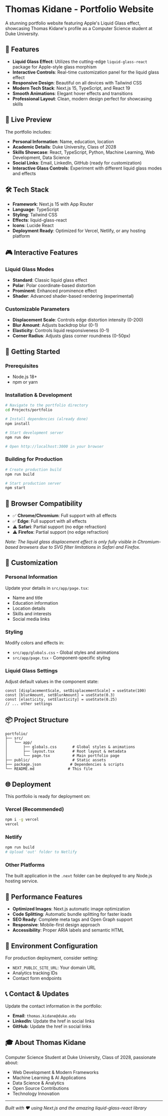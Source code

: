 # Thomas Kidane - Portfolio Website

A stunning portfolio website featuring Apple's Liquid Glass effect, showcasing Thomas Kidane's profile as a Computer Science student at Duke University.

## 🌟 Features

- **Liquid Glass Effect**: Utilizes the cutting-edge `liquid-glass-react` package for Apple-style glass morphism
- **Interactive Controls**: Real-time customization panel for the liquid glass effect
- **Responsive Design**: Beautiful on all devices with Tailwind CSS
- **Modern Tech Stack**: Next.js 15, TypeScript, and React 19
- **Smooth Animations**: Elegant hover effects and transitions
- **Professional Layout**: Clean, modern design perfect for showcasing skills

## 🚀 Live Preview

The portfolio includes:
- **Personal Information**: Name, education, location
- **Academic Details**: Duke University, Class of 2028
- **Skills Showcase**: React, TypeScript, Python, Machine Learning, Web Development, Data Science
- **Social Links**: Email, LinkedIn, GitHub (ready for customization)
- **Interactive Glass Controls**: Experiment with different liquid glass modes and effects

## 🛠️ Tech Stack

- **Framework**: Next.js 15 with App Router
- **Language**: TypeScript
- **Styling**: Tailwind CSS
- **Effects**: liquid-glass-react
- **Icons**: Lucide React
- **Deployment Ready**: Optimized for Vercel, Netlify, or any hosting platform

## 🎮 Interactive Features

### Liquid Glass Modes
- **Standard**: Classic liquid glass effect
- **Polar**: Polar coordinate-based distortion
- **Prominent**: Enhanced prominence effect
- **Shader**: Advanced shader-based rendering (experimental)

### Customizable Parameters
- **Displacement Scale**: Controls edge distortion intensity (0-200)
- **Blur Amount**: Adjusts backdrop blur (0-1)
- **Elasticity**: Controls liquid responsiveness (0-1)
- **Corner Radius**: Adjusts glass corner roundness (0-50px)

## 🚀 Getting Started

### Prerequisites
- Node.js 18+ 
- npm or yarn

### Installation & Development

```bash
# Navigate to the portfolio directory
cd Projects/portfolio

# Install dependencies (already done)
npm install

# Start development server
npm run dev

# Open http://localhost:3000 in your browser
```

### Building for Production

```bash
# Create production build
npm run build

# Start production server
npm start
```

## 📱 Browser Compatibility

- ✅ **Chrome/Chromium**: Full support with all effects
- ✅ **Edge**: Full support with all effects  
- ⚠️ **Safari**: Partial support (no edge refraction)
- ⚠️ **Firefox**: Partial support (no edge refraction)

*Note: The liquid glass displacement effect is only fully visible in Chromium-based browsers due to SVG filter limitations in Safari and Firefox.*

## 🎨 Customization

### Personal Information
Update your details in `src/app/page.tsx`:
- Name and title
- Education information
- Location details
- Skills and interests
- Social media links

### Styling
Modify colors and effects in:
- `src/app/globals.css` - Global styles and animations
- `src/app/page.tsx` - Component-specific styling

### Liquid Glass Settings
Adjust default values in the component state:
```tsx
const [displacementScale, setDisplacementScale] = useState(100)
const [blurAmount, setBlurAmount] = useState(0.3)
const [elasticity, setElasticity] = useState(0.25)
// ... other settings
```

## 📦 Project Structure

```
portfolio/
├── src/
│   └── app/
│       ├── globals.css       # Global styles & animations
│       ├── layout.tsx        # Root layout & metadata
│       └── page.tsx          # Main portfolio page
├── public/                   # Static assets
├── package.json             # Dependencies & scripts
└── README.md               # This file
```

## 🌐 Deployment

This portfolio is ready for deployment on:

### Vercel (Recommended)
```bash
npm i -g vercel
vercel
```

### Netlify
```bash
npm run build
# Upload 'out' folder to Netlify
```

### Other Platforms
The built application in the `.next` folder can be deployed to any Node.js hosting service.

## 🎯 Performance Features

- **Optimized Images**: Next.js automatic image optimization
- **Code Splitting**: Automatic bundle splitting for faster loads
- **SEO Ready**: Complete meta tags and Open Graph support
- **Responsive**: Mobile-first design approach
- **Accessibility**: Proper ARIA labels and semantic HTML

## 🔧 Environment Configuration

For production deployment, consider setting:
- `NEXT_PUBLIC_SITE_URL`: Your domain URL
- Analytics tracking IDs
- Contact form endpoints

## 📞 Contact & Updates

Update the contact information in the portfolio:
- **Email**: `thomas.kidane@duke.edu`
- **LinkedIn**: Update the href in social links
- **GitHub**: Update the href in social links

## 🎓 About Thomas Kidane

Computer Science Student at Duke University, Class of 2028, passionate about:
- Web Development & Modern Frameworks
- Machine Learning & AI Applications  
- Data Science & Analytics
- Open Source Contributions
- Technology Innovation

---

*Built with ❤️ using Next.js and the amazing liquid-glass-react library*
